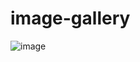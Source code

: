 # image-gallery


![image](https://user-images.githubusercontent.com/64547504/236178247-1573b837-f7bd-4264-a57f-15933d48a5e3.png)
